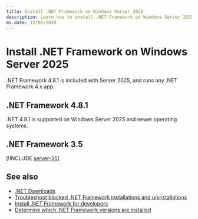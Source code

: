 ```yaml
---
title: Install .NET Framework on Windows Server 2025
description: Learn how to install .NET Framework on Windows Server 2025.
ms.date: 12/05/2024
---
```


# Install .NET Framework on Windows Server 2025

.NET Framework 4.8.1 is included with Server 2025, and runs any .NET Framework 4.x app.

## .NET Framework 4.8.1

.NET 4.8.1 is supported on Windows Server 2025 and newer operating systems.

## .NET Framework 3.5

[!INCLUDE [server-35](includes/server-35.md)]

## See also

- [.NET Downloads](https://dotnet.microsoft.com/download)
- [Troubleshoot blocked .NET Framework installations and uninstallations](troubleshoot-blocked-installations-and-uninstallations.md)
- [Install .NET Framework for developers](guide-for-developers.md)
- [Determine which .NET Framework versions are installed](../migration-guide/how-to-determine-which-versions-are-installed.md)
